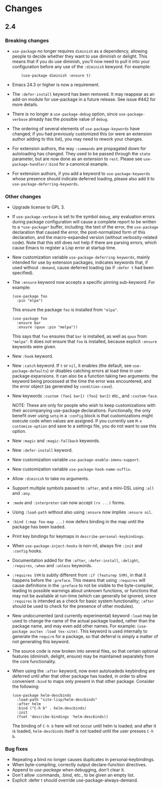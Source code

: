 # Changes

## 2.4

### Breaking changes

- `use-package` no longer requires `diminish` as a dependency, allowing people
  to decide whether they want to use diminish or delight. This means that if
  you do use diminish, you'll now need to pull it into your configuration
  before any use of the `:diminish` kewyord. For example:

  ``` elisp
      (use-package diminish :ensure t)
  ```

- Emacs 24.3 or higher is now a requirement.

- The `:defer-install` keyword has been removed. It may reappear as an add-on
  module for use-package in a future release. See issue #442 for more details.

- There is no longer a `use-package-debug` option, since `use-package-verbose`
  already has the possible value of `debug`.

- The ordering of several elements of `use-package-keywords` have changed; if
  you had previously customized this (or were an extension author adding to
  this list), you may need to rework your changes.

- For extension authors, the way `:commands` are propagated down for
  autoloading has changed. They used to be passed through the `state`
  parameter, but are now done as an extension to `rest`. Please see
  `use-package-handler/:bind` for a canonical example.

- For extension authors, if you add a keyword to `use-package-keywords` whose
  presence should indicate deferred loading, please also add it to
  `use-package-deferring-keywords`.

### Other changes

- Upgrade license to GPL 3.

- If `use-package-verbose` is set to the symbol `debug`, any evaluation errors
  during package configuration will cause a complete report to be written to a
  `*use-package*` buffer, including: the text of the error, the `use-package`
  declaration that caused the error, the post-normalized form of this
  declaration, and the macro-expanded version (without verbosity-related
  code). Note that this still does not help if there are parsing errors, which
  cause Emacs to register a Lisp error at startup time.

- New customization variable `use-package-deferring-keywords`, mainly intended
  for use by extension packages, indicates keywords that, if used without
  `:demand`, cause deferred loading (as if `:defer t` had been specified).

- The `:ensure` keyword now accepts a specific pinning sub-keyword. For
  example:

  ``` elisp
  (use-package foo
    :pin "elpa")
  ```

  This ensure the package `foo` is installed from `"elpa"`.

  ``` elisp
  (use-package foo
    :ensure bar
    :ensure (quux :pin "melpa"))
  ```

  This says that `foo` ensures that `bar` is installed, as well as `quux` from
  `"melpa"`. It does *not* ensure that `foo` is installed, because explicit
  `:ensure` keywords were given.

- New `:hook` keyword.

- New `:catch` keyword. If `t` or `nil`, it enables (the default, see
  `use-package-defaults`) or disables catching errors at load time in
  use-package expansions. It can also be a function taking two arguments: the
  keyword being processed at the time the error was encountered, and the error
  object (as generated by `condition-case`).

- New keywords `:custom (foo1 bar1) (foo2 bar2)` etc., and `:custom-face`.

  NOTE: These are only for people who wish to keep customizations with their
  accompanying use-package declarations. Functionally, the only benefit over
  using `setq` in a `:config` block is that customizations might execute code
  when values are assigned. If you currently use `M-x customize-option` and
  save to a settings file, you do not want to use this option.

- New `:magic` and `:magic-fallback` keywords.

- New `:defer-install` keyword.

- New customization variable `use-package-enable-imenu-support`.

- New customization variable `use-package-hook-name-suffix`.

- Allow `:diminish` to take no arguments.

- Support multiple symbols passed to `:after`, and a mini-DSL using `:all` and
  `:any`.

- `:mode` and `:interpreter` can now accept `(rx ...)` forms.

- Using `:load-path` without also using `:ensure` now implies `:ensure nil`.

- `:bind (:map foo-map ...)` now defers binding in the map until the package
  has been loaded.

- Print key bindings for keymaps in `describe-personal-keybindings`.

- When `use-package-inject-hooks` is non-nil, always fire `:init` and
  `:config` hooks.

- Documentation added for the `:after`, `:defer-install`, `:delight`,
  `:requires`, `:when` and `:unless` keywords.

- `:requires SYM` is subtly different from `:if (featurep SYM)`, in that it
  happens before the `:preface`. This means that using `:requires` will cause
  definitions in the `:preface` to not be visible to the byte-compiler,
  leading to possible warnings about unknown functions, or functions that may
  not be available at run-time (which can generally be ignored, since
  `:requires` is intended as a check for basic system functionality; `:after`
  should be used to check for the presence of other modules).

- New undocumented (and currently experimental) keyword `:load` may be used to
  change the name of the actual package loaded, rather than the package name,
  and may even add other names. For example: `(use-package auctex :load
  tex-site)`. This keyword is used internally to generate the `require` for a
  package, so that deferral is simply a matter of not generating this keyword.

- The source code is now broken into several files, so that certain optional
  features (diminish, delight, ensure) may be maintained separately from the
  core functionality.

- When using the `:after` keyword, now even autoloadeds keybinding are
  deferred until after that other package has loaded, in order to allow
  convenient `:bind` to maps only present in that other package. Consider the
  following:

  ``` elisp
  (use-package helm-descbinds
    :load-path "site-lisp/helm-descbinds"
    :after helm
    :bind ("C-h b" . helm-descbinds)
    :init
    (fset 'describe-bindings 'helm-descbinds))
  ```

  The binding of `C-h b` here will not occur until helm is loaded; and after
  it is loaded, `helm-descbinds` itself is not loaded until the user presses
  `C-h b`.

### Bug fixes

- Repeating a bind no longer causes duplicates in personal-keybindings.
- When byte-compiling, correctly output declare-function directives.
- Append to *use-package* when debugging, don't clear it.
- Don't allow :commands, :bind, etc., to be given an empty list.
- Explicit :defer t should override use-package-always-demand.
